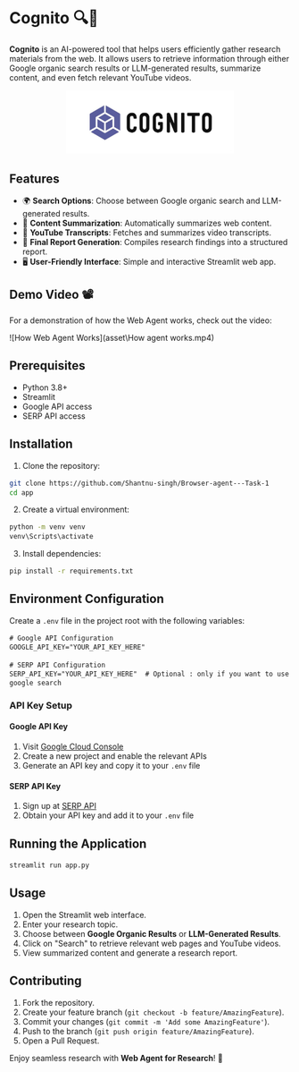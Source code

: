 # Cognito 🔍🤖


**Cognito** is an AI-powered tool that helps users efficiently gather research materials from the web. It allows users to retrieve information through either Google organic search results or LLM-generated results, summarize content, and even fetch relevant YouTube videos.
<div align="center">
  <img src="asset/logo.jpg" alt="Text Alchemy Banner" width="300">
</div>

<div align="center">
  <di>
</div>



## Features

- 🌍 **Search Options**: Choose between Google organic search and LLM-generated results.
- 📑 **Content Summarization**: Automatically summarizes web content.
- 🎥 **YouTube Transcripts**: Fetches and summarizes video transcripts.
- 📜 **Final Report Generation**: Compiles research findings into a structured report.
- 🖥️ **User-Friendly Interface**: Simple and interactive Streamlit web app.

## Demo Video 📽️

For a demonstration of how the Web Agent works, check out the video:

![How Web Agent Works](asset\How agent works.mp4)

## Prerequisites

- Python 3.8+
- Streamlit
- Google API access
- SERP API access

## Installation

1. Clone the repository:
```bash
git clone https://github.com/Shantnu-singh/Browser-agent---Task-1
cd app
```

2. Create a virtual environment:
```bash
python -m venv venv
venv\Scripts\activate
```

3. Install dependencies:
```bash
pip install -r requirements.txt
```

## Environment Configuration

Create a `.env` file in the project root with the following variables:

```env
# Google API Configuration
GOOGLE_API_KEY="YOUR_API_KEY_HERE"

# SERP API Configuration
SERP_API_KEY="YOUR_API_KEY_HERE"  # Optional : only if you want to use google search
```

### API Key Setup

#### **Google API Key**
1. Visit [Google Cloud Console](https://console.cloud.google.com/)
2. Create a new project and enable the relevant APIs
3. Generate an API key and copy it to your `.env` file

#### **SERP API Key**
1. Sign up at [SERP API](https://serpapi.com/)
2. Obtain your API key and add it to your `.env` file

## Running the Application

```bash
streamlit run app.py
```

## Usage

1. Open the Streamlit web interface.
2. Enter your research topic.
3. Choose between **Google Organic Results** or **LLM-Generated Results**.
4. Click on "Search" to retrieve relevant web pages and YouTube videos.
5. View summarized content and generate a research report.


## Contributing

1. Fork the repository.
2. Create your feature branch (`git checkout -b feature/AmazingFeature`).
3. Commit your changes (`git commit -m 'Add some AmazingFeature'`).
4. Push to the branch (`git push origin feature/AmazingFeature`).
5. Open a Pull Request.


Enjoy seamless research with **Web Agent for Research**! 🚀

